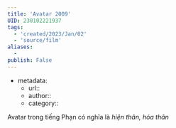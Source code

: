 ```yaml
---
title: 'Avatar 2009'
UID: 230102221937
tags:
  - 'created/2023/Jan/02'
  - 'source/film'
aliases:
  - 
publish: False
---
```

- metadata:
	- url::
	- author::
	- category::


Avatar  trong tiếng Phạn có nghĩa là *hiện thân, hóa thân*
